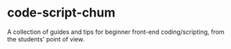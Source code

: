 # code-script-chum
A collection of guides and tips for beginner front-end coding/scripting, from the students' point of view.
